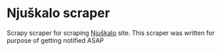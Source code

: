 # Njuškalo scraper

Scrapy scraper for scraping [Njuškalo](https://www.njuskalo.hr/) site. This scraper was written for purpose of getting 
notified ASAP 